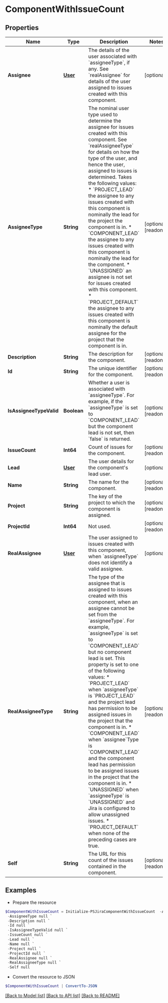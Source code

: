 # ComponentWithIssueCount
## Properties

Name | Type | Description | Notes
------------ | ------------- | ------------- | -------------
**Assignee** | [**User**](User.md) | The details of the user associated with &#x60;assigneeType&#x60;, if any. See &#x60;realAssignee&#x60; for details of the user assigned to issues created with this component. | [optional] 
**AssigneeType** | **String** | The nominal user type used to determine the assignee for issues created with this component. See &#x60;realAssigneeType&#x60; for details on how the type of the user, and hence the user, assigned to issues is determined. Takes the following values:   *  &#x60;PROJECT_LEAD&#x60; the assignee to any issues created with this component is nominally the lead for the project the component is in.  *  &#x60;COMPONENT_LEAD&#x60; the assignee to any issues created with this component is nominally the lead for the component.  *  &#x60;UNASSIGNED&#x60; an assignee is not set for issues created with this component.  *  &#x60;PROJECT_DEFAULT&#x60; the assignee to any issues created with this component is nominally the default assignee for the project that the component is in. | [optional] [readonly] 
**Description** | **String** | The description for the component. | [optional] [readonly] 
**Id** | **String** | The unique identifier for the component. | [optional] [readonly] 
**IsAssigneeTypeValid** | **Boolean** | Whether a user is associated with &#x60;assigneeType&#x60;. For example, if the &#x60;assigneeType&#x60; is set to &#x60;COMPONENT_LEAD&#x60; but the component lead is not set, then &#x60;false&#x60; is returned. | [optional] [readonly] 
**IssueCount** | **Int64** | Count of issues for the component. | [optional] [readonly] 
**Lead** | [**User**](User.md) | The user details for the component&#39;s lead user. | [optional] 
**Name** | **String** | The name for the component. | [optional] [readonly] 
**Project** | **String** | The key of the project to which the component is assigned. | [optional] [readonly] 
**ProjectId** | **Int64** | Not used. | [optional] [readonly] 
**RealAssignee** | [**User**](User.md) | The user assigned to issues created with this component, when &#x60;assigneeType&#x60; does not identify a valid assignee. | [optional] 
**RealAssigneeType** | **String** | The type of the assignee that is assigned to issues created with this component, when an assignee cannot be set from the &#x60;assigneeType&#x60;. For example, &#x60;assigneeType&#x60; is set to &#x60;COMPONENT_LEAD&#x60; but no component lead is set. This property is set to one of the following values:   *  &#x60;PROJECT_LEAD&#x60; when &#x60;assigneeType&#x60; is &#x60;PROJECT_LEAD&#x60; and the project lead has permission to be assigned issues in the project that the component is in.  *  &#x60;COMPONENT_LEAD&#x60; when &#x60;assignee&#x60;Type is &#x60;COMPONENT_LEAD&#x60; and the component lead has permission to be assigned issues in the project that the component is in.  *  &#x60;UNASSIGNED&#x60; when &#x60;assigneeType&#x60; is &#x60;UNASSIGNED&#x60; and Jira is configured to allow unassigned issues.  *  &#x60;PROJECT_DEFAULT&#x60; when none of the preceding cases are true. | [optional] [readonly] 
**Self** | **String** | The URL for this count of the issues contained in the component. | [optional] [readonly] 

## Examples

- Prepare the resource
```powershell
$ComponentWithIssueCount = Initialize-PSJiraComponentWithIssueCount  -Assignee null `
 -AssigneeType null `
 -Description null `
 -Id null `
 -IsAssigneeTypeValid null `
 -IssueCount null `
 -Lead null `
 -Name null `
 -Project null `
 -ProjectId null `
 -RealAssignee null `
 -RealAssigneeType null `
 -Self null
```

- Convert the resource to JSON
```powershell
$ComponentWithIssueCount | ConvertTo-JSON
```

[[Back to Model list]](../README.md#documentation-for-models) [[Back to API list]](../README.md#documentation-for-api-endpoints) [[Back to README]](../README.md)

